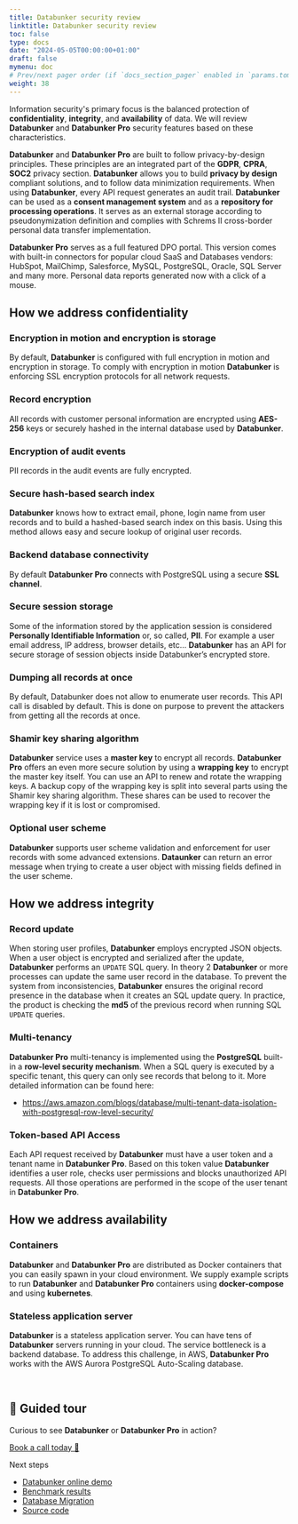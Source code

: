 ```yaml
---
title: Databunker security review
linktitle: Databunker security review
toc: false
type: docs
date: "2024-05-05T00:00:00+01:00"
draft: false
mymenu: doc
# Prev/next pager order (if `docs_section_pager` enabled in `params.toml`)
weight: 38
---
```


Information security's primary focus is the balanced protection of **confidentiality**, **integrity**, and **availability** of data. We will review **Databunker** and **Databunker Pro** security features based on these characteristics.

**Databunker** and **Databunker Pro** are built to follow privacy-by-design principles. These principles are an integrated part of the **GDPR**, **CPRA**, **SOC2** privacy section. **Databunker** allows you to build **privacy by design** compliant solutions, and to follow data minimization requirements. When using **Databunker**, every API request generates an audit trail. **Databunker** can be used as a **consent management system** and as a **repository for processing operations**. It serves as an external storage according to pseudonymization definition and complies with Schrems II cross-border personal data transfer implementation.

**Databunker Pro** serves as a full featured DPO portal. This version comes with built-in connectors for popular cloud SaaS and Databases vendors: HubSpot, MailChimp, Salesforce, MySQL, PostgreSQL, Oracle, SQL Server and many more. Personal data reports generated now with a click of a mouse.


## How we address confidentiality

### Encryption in motion and encryption is storage
By default, **Databunker** is configured with full encryption in motion and encryption in storage. To comply with encryption in motion **Databunker** is enforcing SSL encryption protocols for all network requests.

### Record encryption
All records with customer personal information are encrypted using **AES-256** keys or securely hashed in the internal database used by **Databunker**.

### Encryption of audit events
PII records in the audit events are fully encrypted.

### Secure hash-based search index
**Databunker** knows how to extract email, phone, login name from user records and to build a hashed-based search index on this basis. Using this method allows easy and secure lookup of original user records.

### Backend database connectivity
By default **Databunker Pro** connects with PostgreSQL using a secure **SSL channel**.

### Secure session storage
Some of the information stored by the application session is considered **Personally Identifiable Information** or, so called, **PII**. For example a user email address, IP address, browser details, etc… **Databunker** has an API for secure storage of session objects inside Databunker’s encrypted store.

### Dumping all records at once
By default, Databunker does not allow to enumerate user records. This API call is disabled by default. This is done on purpose to prevent the attackers from getting all the records at once.

### Shamir key sharing algorithm 
**Databunker** service uses a **master key** to encrypt all records. **Databunker Pro** offers an even more secure solution by using a **wrapping key** to encrypt the master key itself. You can use an API to renew and rotate the wrapping keys. A backup copy of the wrapping key is split into several parts using the Shamir key sharing algorithm. These shares can be used to recover the wrapping key if it is lost or compromised.

### Optional user scheme
**Databunker** supports user scheme validation and enforcement for user records with some advanced extensions. **Dataunker** can return an error message when trying to create a user object with missing fields defined in the user scheme.

## How we address integrity

### Record update
When storing user profiles, **Databunker** employs encrypted JSON objects. When a user object is encrypted and serialized after the update, **Databunker** performs an ``UPDATE`` SQL query. In theory 2 **Databunker** or more processes can update the same user record in the database. To prevent the system from inconsistencies, **Databunker** ensures the original record presence in the database when it creates an SQL update query. In practice, the product is checking the **md5** of the previous record when running SQL ``UPDATE`` queries.

### Multi-tenancy
**Databunker Pro** multi-tenancy is implemented using the **PostgreSQL** built-in a **row-level security mechanism**. When a SQL query is executed by a specific tenant, this query can only see records that belong to it. More detailed information can be found here:

* https://aws.amazon.com/blogs/database/multi-tenant-data-isolation-with-postgresql-row-level-security/

### Token-based API Access
Each API request received by **Databunker** must have a user token and a tenant name in **Databunker Pro**. Based on this token value **Databunker** identifies a user role, checks user permissions and blocks unauthorized API requests. All those operations are performed in the scope of the user tenant in **Databunker Pro**.


## How we address availability

### Containers
**Databunker** and **Databunker Pro** are distributed as Docker containers that you can easily spawn in your cloud environment. We supply example scripts to run **Databunker** and **Databunker Pro** containers using **docker-compose** and using **kubernetes**.

### Stateless application server
**Databunker** is a stateless application server. You can have tens of **Databunker** servers running in your cloud. The service bottleneck is a backend database. To address this challenge, in AWS, **Databunker Pro** works with the AWS Aurora PostgreSQL Auto-Scaling database.

&nbsp;

## 👋 Guided tour
Curious to see **Databunker** or **Databunker Pro** in action?

[Book a call today 🚀](/api/meeting.php?a=tour)

<div class="next-steps">
<p>Next steps</p>
<ul>
<li><a href="/doc/demo/">Databunker online demo</a></li>
<li><a href="/doc/benchmark/">Benchmark results</a></li>
<li><a href="/doc/migration/">Database Migration</a></li>
<li><a href="https://github.com/securitybunker/databunker/">Source code</a></li>
</ul></div>

